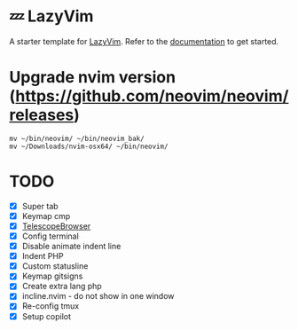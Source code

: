 # 💤 LazyVim

A starter template for [LazyVim](https://github.com/LazyVim/LazyVim).
Refer to the [documentation](https://lazyvim.github.io/installation) to get started.

# Upgrade nvim version (https://github.com/neovim/neovim/releases)
```
mv ~/bin/neovim/ ~/bin/neovim_bak/
mv ~/Downloads/nvim-osx64/ ~/bin/neovim/
```

# TODO
- [x] Super tab
- [x] Keymap cmp
- [x] [TelescopeBrowser](https://github.com/nvim-telescope/telescope-file-browser.nvim)
- [x] Config terminal
- [x] Disable animate indent line
- [x] Indent PHP
- [x] Custom statusline
- [x] Keymap gitsigns
- [x] Create extra lang php
- [x] incline.nvim - do not show in one window
- [x] Re-config tmux
- [x] Setup copilot
